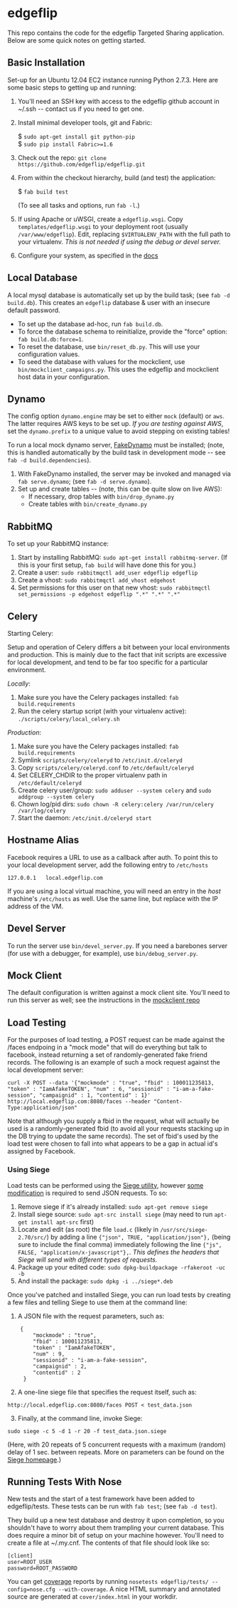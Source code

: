 edgeflip
========

This repo contains the code for the edgeflip Targeted Sharing application. Below are some quick notes on getting started.

Basic Installation
------------------

Set-up for an Ubuntu 12.04 EC2 instance running Python 2.7.3. Here are some basic steps to getting up and running:

1. You'll need an SSH key with access to the edgeflip github account in ~/.ssh -- contact us if you need to get one.
2. Install minimal developer tools, git and Fabric:

    $ `sudo apt-get install git python-pip`  
    $ `sudo pip install Fabric>=1.6`

3. Check out the repo: `git clone https://github.com/edgeflip/edgeflip.git`
4. From within the checkout hierarchy, build (and test) the application:

    $ `fab build test`

    (To see all tasks and options, run `fab -l`.)

5. If using Apache or uWSGI, create a `edgeflip.wsgi`. Copy `templates/edgeflip.wsgi` to your deployment root (usually `/var/www/edgeflip`). Edit, replacing `$VIRTUALENV_PATH` with the full path to your virtualenv. *This is not needed if using the debug or devel server.*
6. Configure your system, as specified in the [docs](https://github.com/edgeflip/edgeflip/blob/master/doc/edgeflip.rst)
 
Local Database
--------------

A local mysql database is automatically set up by the build task; (see `fab -d build.db`). This creates an `edgeflip` database & user with an insecure default password.

* To set up the database ad-hoc, run `fab build.db`.
* To force the database schema to reinitialize, provide the "force" option: `fab build.db:force=1`.
* To reset the database, use `bin/reset_db.py`. This will use your configuration values.
* To seed the database with values for the mockclient, use `bin/mockclient_campaigns.py`. This uses the edgeflip and mockclient host data in your configuration.

Dynamo
------
The config option `dynamo.engine` may be set to either `mock` (default) or `aws`. The latter requires AWS keys to be set up. *If you are testing against AWS*, set the `dynamo.prefix` to a unique value to avoid stepping on existing tables!

To run a local mock dynamo server, [FakeDynamo](https://github.com/ananthakumaran/fake_dynamo) must be installed; (note, this is handled automatically by the build task in development mode -- see `fab -d build.dependencies`).
1. With FakeDynamo installed, the server may be invoked and managed via `fab serve.dynamo`; (see `fab -d serve.dynamo`).
2. Set up and create tables -- (note, this can be quite slow on live AWS):
    * If necessary, drop tables with `bin/drop_dynamo.py`
    * Create tables with `bin/create_dynamo.py`


RabbitMQ
--------------
To set up your RabbitMQ instance:

1. Start by installing RabbitMQ: `sudo apt-get install rabbitmq-server`. (If this is your first setup, `fab build` will have done this for you.)
2. Create a user: `sudo rabbitmqctl add_user edgeflip edgeflip`
3. Create a vhost: `sudo rabbitmqctl add_vhost edgehost`
4. Set permissions for this user on that new vhost: `sudo rabbitmqctl set_permissions -p edgehost edgeflip ".*" ".*" ".*"`

Celery
--------------
Starting Celery:

Setup and operation of Celery differs a bit between your local environments and production.
This is mainly due to the fact that init scripts are excessive for local development, and tend to
be far too specific for a particular environment. 

*Locally*:

1. Make sure you have the Celery packages installed: `fab build.requirements`
2. Run the celery startup script (with your virtualenv active): `./scripts/celery/local_celery.sh`

*Production*:

1. Make sure you have the Celery packages installed: `fab build.requirements`
2. Symlink `scripts/celery/celeryd` to `/etc/init.d/celeryd`
3. Copy `scripts/celery/celeryd.conf` to `/etc/default/celeryd`
4. Set CELERY_CHDIR to the proper virtualenv path in `/etc/default/celeryd`
5. Create celery user/group: `sudo adduser --system celery` and `sudo addgroup --system celery` 
6. Chown log/pid dirs: `sudo chown -R celery:celery /var/run/celery /var/log/celery`
7. Start the daemon: `/etc/init.d/celeryd start`

Hostname Alias
--------------
Facebook requires a URL to use as a callback after auth. To point this to your local development server, add the following entry to `/etc/hosts`

```
127.0.0.1   local.edgeflip.com
```

If you are using a local virtual machine, you will need an entry in the *host* machine's `/etc/hosts` as well. Use the same line, but replace with the IP address of the VM.

Devel Server
------------
To run the server use `bin/devel_server.py`. If you need a barebones server (for use with a debugger, for example), use `bin/debug_server.py`.

Mock Client
-----------
The default configuration is written against a mock client site. You'll need to run this server as well; see the instructions in the [mockclient repo](https://github.com/edgeflip/mockclient)

Load Testing
------------
For the purposes of load testing, a POST request can be made against the /faces endpoing in a "mock mode" that will do everything but talk to facebook, instead returning a set of randomly-generated fake friend records. The following is an example of such a mock request against the local development server:

```
curl -X POST --data '{"mockmode" : "true", "fbid" : 100011235813, "token" : "IamAfakeTOKEN", "num" : 6, "sessionid" : "i-am-a-fake-session", "campaignid" : 1, "contentid" : 1}' http://local.edgeflip.com:8080/faces --header "Content-Type:application/json"
```

Note that although you supply a fbid in the request, what will actually be used is a randomly-generated fbid (to avoid all your requests stacking up in the DB trying to update the same records). The set of fbid's used by the load test were chosen to fall into what appears to be a gap in actual id's assigned by Facebook.

### Using Siege ###
Load tests can be performed using the [Siege utility](http://www.joedog.org/siege-home/), however [some modification](http://www.skybert.net/bytes/2011/05/16/using-siege-to-test-the-write-performance-of-couchdb/) is required to send JSON requests. To so:

1. Remove siege if it's already installed: `sudo apt-get remove siege`
2. Install siege source: `sudo apt-src install siege` (may need to run `apt-get install apt-src` first)
3. Locate and edit (as root) the file `load.c` (likely in `/usr/src/siege-2.70/src/`) by adding a line `{"json", TRUE, "application/json"},` (being sure to include the final comma) immediately following the line `{"js", FALSE, "application/x-javascript"},`. *This defines the headers that Siege will send with different types of requests.*
4. Package up your edited code: `sudo dpkg-buildpackage -rfakeroot -uc -b`
5. And install the package: `sudo dpkg -i ../siege*.deb`

Once you've patched and installed Siege, you can run load tests by creating a few files and telling Siege to use them at the command line:

1. A JSON file with the request parameters, such as:
```
    {
        "mockmode" : "true",
        "fbid" : 100011235813,
        "token" : "IamAfakeTOKEN",
        "num" : 9,
        "sessionid" : "i-am-a-fake-session",
        "campaignid" : 2,
        "contentid" : 2
     }
```

2. A one-line siege file that specifies the request itself, such as:
```
http://local.edgeflip.com:8080/faces POST < test_data.json
```
3. Finally, at the command line, invoke Siege:
```
sudo siege -c 5 -d 1 -r 20 -f test_data.json.siege
```
(Here, with 20 repeats of 5 concurrent requests with a maximum (random) delay of 1 sec. between repeats. More on parameters can be found on the [Siege homepage](http://www.joedog.org/siege-home/).)

Running Tests With Nose
------------
New tests and the start of a test framework have been added to edgeflip/tests. 
These tests can be run with `fab test`; (see `fab -d test`). 

They build up a new test database and destroy it upon completion, so you shouldn't
have to worry about them trampling your current database. This does require a minor
bit of setup on your machine however. You'll need to create a file at ~/.my.cnf. 
The contents of that file should look like so:

    [client]
    user=ROOT_USER
    password=ROOT_PASSWORD

You can get [coverage](http://nedbatchelder.com/code/coverage/) reports by running `nosetests edgeflip/tests/ --config=nose.cfg --with-coverage`. A nice HTML summary and annotated source are generated at `cover/index.html` in your workdir.
